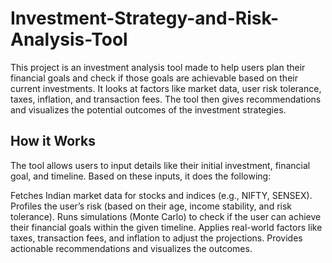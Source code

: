 # Investment-Strategy-and-Risk-Analysis-Tool


This project is an investment analysis tool made to help users plan their financial goals and check if those goals are achievable based on their current investments. It looks at factors like market data, user risk tolerance, taxes, inflation, and transaction fees. The tool then gives recommendations and visualizes the potential outcomes of the investment strategies.

## How it Works
The tool allows users to input details like their initial investment, financial goal, and timeline. Based on these inputs, it does the following:

Fetches Indian market data for stocks and indices (e.g., NIFTY, SENSEX).
Profiles the user’s risk (based on their age, income stability, and risk tolerance).
Runs simulations (Monte Carlo) to check if the user can achieve their financial goals within the given timeline.
Applies real-world factors like taxes, transaction fees, and inflation to adjust the projections.
Provides actionable recommendations and visualizes the outcomes.

